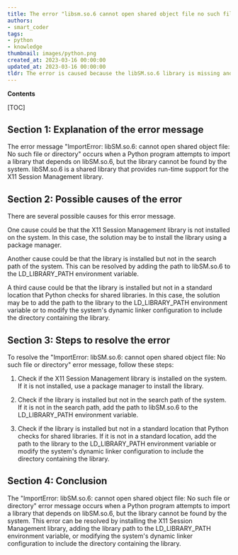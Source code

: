 ```yaml
---
title: The error "libsm.so.6 cannot open shared object file no such file or directory" is caused by an importerror
authors:
- smart_coder
tags:
- python
- knowledge
thumbnail: images/python.png
created_at: 2023-03-16 00:00:00
updated_at: 2023-03-16 00:00:00
tldr: The error is caused because the libSM.so.6 library is missing and needs to be installed.
---
```


**Contents**

[TOC]

Section 1: Explanation of the error message
-------------------------------------------

The error message "ImportError: libSM.so.6: cannot open shared object file: No such file or directory" occurs when a Python program attempts to import a library that depends on libSM.so.6, but the library cannot be found by the system. libSM.so.6 is a shared library that provides run-time support for the X11 Session Management library. 

Section 2: Possible causes of the error
---------------------------------------

There are several possible causes for this error message. 

One cause could be that the X11 Session Management library is not installed on the system. In this case, the solution may be to install the library using a package manager.

Another cause could be that the library is installed but not in the search path of the system. This can be resolved by adding the path to libSM.so.6 to the LD_LIBRARY_PATH environment variable.

A third cause could be that the library is installed but not in a standard location that Python checks for shared libraries. In this case, the solution may be to add the path to the library to the LD_LIBRARY_PATH environment variable or to modify the system's dynamic linker configuration to include the directory containing the library.

Section 3: Steps to resolve the error
------------------------------------

To resolve the "ImportError: libSM.so.6: cannot open shared object file: No such file or directory" error message, follow these steps:

1. Check if the X11 Session Management library is installed on the system. If it is not installed, use a package manager to install the library.

2. Check if the library is installed but not in the search path of the system. If it is not in the search path, add the path to libSM.so.6 to the LD_LIBRARY_PATH environment variable.

3. Check if the library is installed but not in a standard location that Python checks for shared libraries. If it is not in a standard location, add the path to the library to the LD_LIBRARY_PATH environment variable or modify the system's dynamic linker configuration to include the directory containing the library.

Section 4: Conclusion
---------------------

The "ImportError: libSM.so.6: cannot open shared object file: No such file or directory" error message occurs when a Python program attempts to import a library that depends on libSM.so.6, but the library cannot be found by the system. This error can be resolved by installing the X11 Session Management library, adding the library path to the LD_LIBRARY_PATH environment variable, or modifying the system's dynamic linker configuration to include the directory containing the library.
